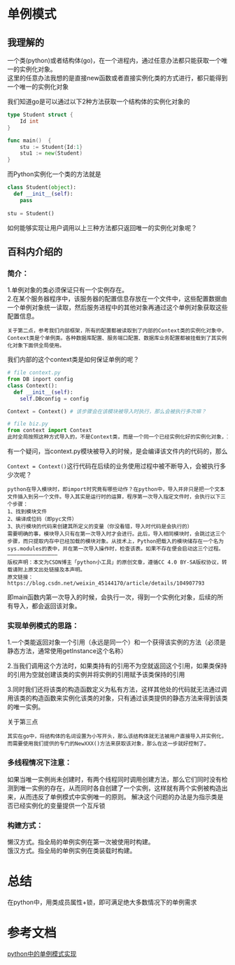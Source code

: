 # 单例模式
## 我理解的
一个类(python)或者结构体(go)，在一个进程内，通过任意办法都只能获取一个唯一的实例化对象。  
这里的任意办法我想的是直接new函数或者直接实例化类的方式进行，都只能得到一个唯一的实例化对象

我们知道go是可以通过以下2种方法获取一个结构体的实例化对象的

```go
type Student struct {
	Id int
}

func main()  {
	stu := Student{Id:1}
	stu1 := new(Student)
}
```

而Python实例化一个类的方法就是

```python
class Student(object):
  def __init__(self):
    pass
  
stu = Student()
```

如何能够实现让用户调用以上三种方法都只返回唯一的实例化对象呢？




## 百科内介绍的
### 简介：  
1.单例对象的类必须保证只有一个实例存在。  
2.在某个服务器程序中，该服务器的配置信息存放在一个文件中，这些配置数据由一个单例对象统一读取，然后服务进程中的其他对象再通过这个单例对象获取这些配置信息。

```
关于第二点，参考我们内部框架，所有的配置都被读取到了内部的Context类的实例化对象中，Context类是个单例类。各种数据库配置、服务端口配置、数据库业务配置都被挂载到了其实例化对象下面供全局使用。
```

我们内部的这个context类是如何保证单例的呢？

```python
# file context.py
from DB inport config
class Context():
  def __init__(self):
    self.DBconfig = config

Context = Context() # 该步骤会在该模块被导入时执行，那么会被执行多次嘛？

# file biz.py
from context import Context
此时全局按照这种方式导入的，不是Context类，而是一个同一个已经实例化好的实例化对象，算不算另类的单例呢？(后续了解到其实是python最简单的一种实现单例的方式,而且改方案在多线程的情况下，会有问题，但是我们是单进程+多协程，所以没问题)
```

有一个疑问，当context.py模块被导入的时候，是会编译该文件内的代码的，那么

`Context = Context()`这行代码在后续的业务使用过程中被不断导入，会被执行多少次呢？

```
python在导入模块时，即import时究竟有哪些动作？在python中，导入并非只是把一个文本文件插入到另一个文件。导入其实是运行时的运算，程序第一次导入指定文件时，会执行以下三个步骤：
1、找到模块文件
2、编译成位码（即pyc文件）
3、执行模块的代码来创建其所定义的变量（你没看错，导入时代码是会执行的）
需要明确的事，模块导入只有在第一次导入时才会进行。此后，导入相同模块时，会跳过这三个步骤，而只提取内存中已经加载的模块对象。从技术上，Python把载入的模块储存在一个名为sys.modules的表中，并在第一次导入操作时，检查该表。如果不存在便会启动这三个过程。
————————————————
版权声明：本文为CSDN博主「python小工具」的原创文章，遵循CC 4.0 BY-SA版权协议，转载请附上原文出处链接及本声明。
原文链接：https://blog.csdn.net/weixin_45144170/article/details/104907793
```

即main函数内第一次导入的时候，会执行一次，得到一个实例化对象，后续的所有导入，都会返回该对象。

### 实现单例模式的思路：  
1.一个类能返回对象一个引用（永远是同一个）和一个获得该实例的方法（必须是静态方法，通常使用getInstance这个名称） 

2.当我们调用这个方法时，如果类持有的引用不为空就返回这个引用，如果类保持的引用为空就创建该类的实例并将实例的引用赋予该类保持的引用  

3.同时我们还将该类的构造函数定义为私有方法，这样其他处的代码就无法通过调用该类的构造函数来实例化该类的对象，只有通过该类提供的静态方法来得到该类的唯一实例。  

关于第三点

```
其实在go中，将结构体的名词设置为小写开头，那么该结构体就无法被用户直接导入并实例化，而需要使用我们提供的专门的NewXXX()方法来获取该对象，那么在这一步就好控制了。
```





### 多线程情况下注意：  
如果当唯一实例尚未创建时，有两个线程同时调用创建方法，那么它们同时没有检测到唯一实例的存在，从而同时各自创建了一个实例，这样就有两个实例被构造出来，从而违反了单例模式中实例唯一的原则。 解决这个问题的办法是为指示类是否已经实例化的变量提供一个互斥锁

### 构建方式：  
懒汉方式。指全局的单例实例在第一次被使用时构建。  
饿汉方式。指全局的单例实例在类装载时构建。  



# 总结

在python中，用类成员属性+锁，即可满足绝大多数情况下的单例需求





# 参考文档

[python中的单例模式实现](https://blog.csdn.net/ManyPeng/article/details/92816138)

